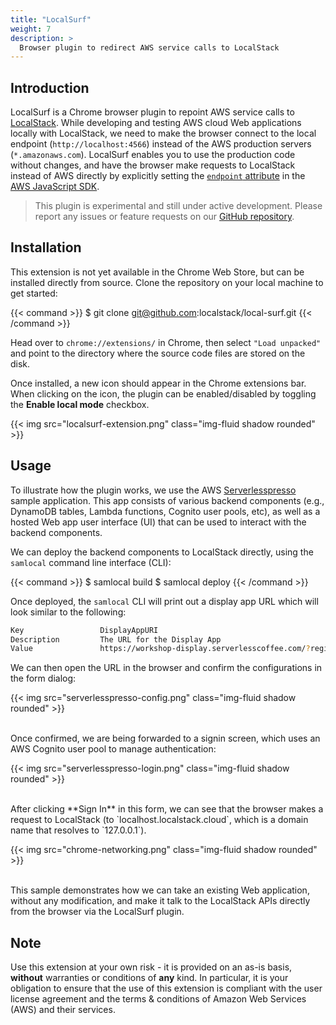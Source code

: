 ```yaml
---
title: "LocalSurf"
weight: 7
description: >
  Browser plugin to redirect AWS service calls to LocalStack
---
```


## Introduction

LocalSurf is a Chrome browser plugin to repoint AWS service calls to [LocalStack](https://localstack.cloud/). While developing and testing AWS cloud Web applications locally with LocalStack, we need to make the browser connect to the local endpoint (`http://localhost:4566`) instead of the AWS production servers (`*.amazonaws.com`).  LocalSurf enables you to use the production code without changes, and have the browser make requests to LocalStack instead of AWS directly by explicitly setting the [`endpoint`  attribute](https://docs.aws.amazon.com/sdk-for-javascript/v2/developer-guide/specifying-endpoints.html) in the [AWS JavaScript SDK](https://docs.aws.amazon.com/AWSJavaScriptSDK/latest/AWS/Endpoint.html).

> This plugin is experimental and still under active development. Please report any issues or feature requests on our [GitHub repository](https://github.com/localstack/local-surf).

## Installation

This extension is not yet available in the Chrome Web Store, but can be installed directly from source. Clone the repository on your local machine to get started:

{{< command >}}
$ git clone git@github.com:localstack/local-surf.git
{{< /command >}}

Head over to `chrome://extensions/`  in Chrome, then select  `"Load unpacked"`  and point to the directory where the source code files are stored on the disk.

Once installed, a new icon should appear in the Chrome extensions bar. When clicking on the icon, the plugin can be enabled/disabled by toggling the **Enable local mode** checkbox.

<p>
{{< img src="localsurf-extension.png" class="img-fluid shadow rounded" >}}
</p>

## Usage

To illustrate how the plugin works, we use the AWS [Serverlesspresso](https://github.com/aws-samples/serverless-coffee-workshop) sample application. This app consists of various backend components (e.g., DynamoDB tables, Lambda functions, Cognito user pools, etc), as well as a hosted Web app user interface (UI) that can be used to interact with the backend components.

We can deploy the backend components to LocalStack directly, using the `samlocal` command line interface (CLI):

{{< command >}}
$ samlocal build
$ samlocal deploy
{{< /command >}}

Once deployed, the `samlocal` CLI will print out a display app URL which will look similar to the following:

```sh
Key                 DisplayAppURI
Description         The URL for the Display App
Value               https://workshop-display.serverlesscoffee.com/?region=us-east-1&userPoolId=us-east-1_43c9800e64c84467aa0abdb102e226ef&userPoolWebClientId=vr9aw2jr7iv36ezwaaqlzzkvbp&poolId=us-east-1:95dc88d0-1029-48fe-ba7b-1e6a9741bfc5&host=localhost.localstack.cloud&orderManagerEndpoint=https://fapencq0ue.execute-api.amazonaws.com:4566/Prod&APIGWEndpointValidatorService=https://psmdc7b1lv.execute-api.amazonaws.com:4566/Prod&APIGWEndpointConfigService=https://hw7yw61ba7.execute-api.amazonaws.com:4566/Prod
```

We can then open the URL in the browser and confirm the configurations in the form dialog:

<p>
{{< img src="serverlesspresso-config.png" class="img-fluid shadow rounded" >}}
</p>
<br>
Once confirmed, we are being forwarded to a signin screen, which uses an AWS Cognito user pool to manage authentication:

<p>
{{< img src="serverlesspresso-login.png" class="img-fluid shadow rounded" >}}
</p>
<br>
After clicking **Sign In** in this form, we can see that the browser makes a request to LocalStack (to  `localhost.localstack.cloud`, which is a domain name that resolves to `127.0.0.1`).
<br>
<p>
{{< img src="chrome-networking.png" class="img-fluid shadow rounded" >}}
</p>
<br>
This sample demonstrates how we can take an existing Web application, without any modification, and make it talk to the LocalStack APIs directly from the browser via the LocalSurf plugin.

## Note

Use this extension at your own risk - it is provided on an as-is basis,  **without**  warranties or conditions of **any** kind. In particular, it is your obligation to ensure that the use of this extension is compliant with the user license agreement and the terms & conditions of Amazon Web Services (AWS) and their services.
